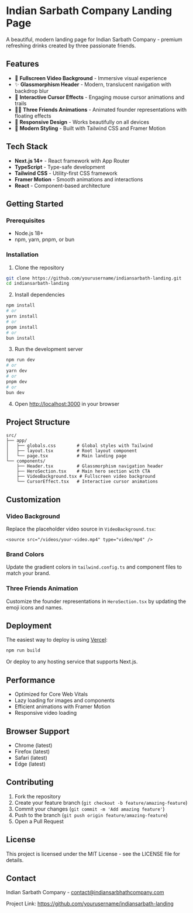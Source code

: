 # Indian Sarbath Company Landing Page

A beautiful, modern landing page for Indian Sarbath Company - premium refreshing drinks created by three passionate friends.

## Features

- 🎥 **Fullscreen Video Background** - Immersive visual experience
- ✨ **Glassmorphism Header** - Modern, translucent navigation with backdrop blur
- 🎯 **Interactive Cursor Effects** - Engaging mouse cursor animations and trails  
- 🏃‍♂️ **Three Friends Animations** - Animated founder representations with floating effects
- 📱 **Responsive Design** - Works beautifully on all devices
- 🎨 **Modern Styling** - Built with Tailwind CSS and Framer Motion

## Tech Stack

- **Next.js 14+** - React framework with App Router
- **TypeScript** - Type-safe development
- **Tailwind CSS** - Utility-first CSS framework
- **Framer Motion** - Smooth animations and interactions
- **React** - Component-based architecture

## Getting Started

### Prerequisites

- Node.js 18+ 
- npm, yarn, pnpm, or bun

### Installation

1. Clone the repository
```bash
git clone https://github.com/yourusername/indiansarbath-landing.git
cd indiansarbath-landing
```

2. Install dependencies
```bash
npm install
# or
yarn install
# or  
pnpm install
# or
bun install
```

3. Run the development server
```bash
npm run dev
# or
yarn dev
# or
pnpm dev
# or
bun dev
```

4. Open [http://localhost:3000](http://localhost:3000) in your browser

## Project Structure

```
src/
├── app/
│   ├── globals.css        # Global styles with Tailwind
│   ├── layout.tsx         # Root layout component
│   └── page.tsx           # Main landing page
└── components/
    ├── Header.tsx         # Glassmorphism navigation header
    ├── HeroSection.tsx    # Main hero section with CTA
    ├── VideoBackground.tsx # Fullscreen video background
    └── CursorEffect.tsx   # Interactive cursor animations
```

## Customization

### Video Background
Replace the placeholder video source in `VideoBackground.tsx`:
```tsx
<source src="/videos/your-video.mp4" type="video/mp4" />
```

### Brand Colors
Update the gradient colors in `tailwind.config.ts` and component files to match your brand.

### Three Friends Animation
Customize the founder representations in `HeroSection.tsx` by updating the emoji icons and names.

## Deployment

The easiest way to deploy is using [Vercel](https://vercel.com/new):

```bash
npm run build
```

Or deploy to any hosting service that supports Next.js.

## Performance

- Optimized for Core Web Vitals
- Lazy loading for images and components  
- Efficient animations with Framer Motion
- Responsive video loading

## Browser Support

- Chrome (latest)
- Firefox (latest) 
- Safari (latest)
- Edge (latest)

## Contributing

1. Fork the repository
2. Create your feature branch (`git checkout -b feature/amazing-feature`)
3. Commit your changes (`git commit -m 'Add amazing feature'`)
4. Push to the branch (`git push origin feature/amazing-feature`)
5. Open a Pull Request

## License

This project is licensed under the MIT License - see the LICENSE file for details.

## Contact

Indian Sarbath Company - contact@indiansarbhathcompany.com

Project Link: https://github.com/yourusername/indiansarbath-landing